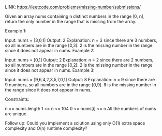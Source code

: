 LINK: https://leetcode.com/problems/missing-number/submissions/


Given an array nums containing n distinct numbers in the range [0, n], return the only number in the range that is missing from the array.

 

Example 1:

Input: nums = [3,0,1]
Output: 2
Explanation: n = 3 since there are 3 numbers, so all numbers are in the range [0,3]. 2 is the missing number in the range since it does not appear in nums.
Example 2:

Input: nums = [0,1]
Output: 2
Explanation: n = 2 since there are 2 numbers, so all numbers are in the range [0,2]. 2 is the missing number in the range since it does not appear in nums.
Example 3:

Input: nums = [9,6,4,2,3,5,7,0,1]
Output: 8
Explanation: n = 9 since there are 9 numbers, so all numbers are in the range [0,9]. 8 is the missing number in the range since it does not appear in nums.
 

Constraints:

n == nums.length
1 <= n <= 104
0 <= nums[i] <= n
All the numbers of nums are unique.
 

Follow up: Could you implement a solution using only O(1) extra space complexity and O(n) runtime complexity?